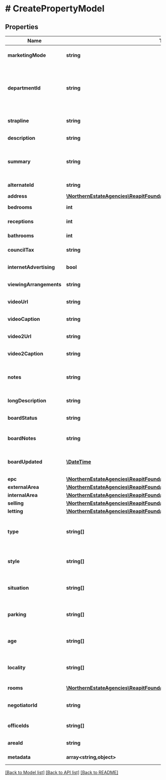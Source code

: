 # # CreatePropertyModel

## Properties

Name | Type | Description | Notes
------------ | ------------- | ------------- | -------------
**marketingMode** | **string** | The marketing mode of the property (selling/letting/sellingAndLetting) |
**departmentId** | **string** | The unique identifier of the department the property is associated with. The property will only match to applicants with the same values set. See the [Platform Glossary](https://foundations-documentation.reapit.cloud/platform-glossary#department) for more information about departments |
**strapline** | **string** | The strapline description containing a short summary about the property | [optional]
**description** | **string** | The brief description of the property | [optional]
**summary** | **string** | The summary of accommodation, typically short phrases or bullet points describing the key features of the property | [optional]
**alternateId** | **string** | An optional alternative identifier specified for this property | [optional]
**address** | [**\NorthernEstateAgencies\ReapitFoundationsClient\Model\PropertiesAddress**](PropertiesAddress.md) |  |
**bedrooms** | **int** | The total number of bedrooms in the property | [optional]
**receptions** | **int** | The total number of reception rooms in the property | [optional]
**bathrooms** | **int** | The total number of bathrooms in the property | [optional]
**councilTax** | **string** | The council tax banding of the property (A/B/C/D/E/F/G/H) | [optional]
**internetAdvertising** | **bool** | A flag denoting whether or not this property can be advertised on the internet | [optional]
**viewingArrangements** | **string** | The arrangements regarding viewing the property | [optional]
**videoUrl** | **string** | The url of a video associated with this property, such as a virtual tour | [optional]
**videoCaption** | **string** | The caption for the video url associated with this property | [optional]
**video2Url** | **string** | The url of a second video associated with this property, such as a virtual tour | [optional]
**video2Caption** | **string** | The caption for the second video url associated with this property | [optional]
**notes** | **string** | Any general notes regarding the property. These are not usually exposed to end users and may contain sensitive information about a sale | [optional]
**longDescription** | **string** | The long description of the property | [optional]
**boardStatus** | **string** | The status of the advertising board sited outside or near to the property | [optional]
**boardNotes** | **string** | Any notes relevant to the advertising board sited outside or near to the property | [optional]
**boardUpdated** | [**\DateTime**](\DateTime.md) | The date the advertising board was last updated (or should be updated when the date is in the future) | [optional]
**epc** | [**\NorthernEstateAgencies\ReapitFoundationsClient\Model\PropertiesEpc**](PropertiesEpc.md) |  | [optional]
**externalArea** | [**\NorthernEstateAgencies\ReapitFoundationsClient\Model\PropertiesExternalArea**](PropertiesExternalArea.md) |  | [optional]
**internalArea** | [**\NorthernEstateAgencies\ReapitFoundationsClient\Model\PropertiesInternalArea**](PropertiesInternalArea.md) |  | [optional]
**selling** | [**\NorthernEstateAgencies\ReapitFoundationsClient\Model\PropertiesSelling**](PropertiesSelling.md) |  | [optional]
**letting** | [**\NorthernEstateAgencies\ReapitFoundationsClient\Model\PropertiesLetting**](PropertiesLetting.md) |  | [optional]
**type** | **string[]** | The attributes describing the overall type of the property (eg house, bungalow, land), as defined by the property&#39;s [department](https://foundations-documentation.reapit.cloud/platform-glossary#department) | [optional]
**style** | **string[]** | The attributes describing the style of property (eg detached, semiDetached), defined by the property&#39;s [department](https://foundations-documentation.reapit.cloud/platform-glossary#department) | [optional]
**situation** | **string[]** | The attributes describing other aspects of the property - such as outside space - as defined by the property&#39;s [department](https://foundations-documentation.reapit.cloud/platform-glossary#department) | [optional]
**parking** | **string[]** | The attributes describing the parking available at the property (eg garage), as defined by the property&#39;s [department](https://foundations-documentation.reapit.cloud/platform-glossary#department) | [optional]
**age** | **string[]** | The attributes describing the age of the property (eg new, period), as defined by the property&#39;s [department](https://foundations-documentation.reapit.cloud/platform-glossary#department) | [optional]
**locality** | **string[]** | The attributes describing the general location of the property (eg rural, townCity), as defined by the property&#39;s [department](https://foundations-documentation.reapit.cloud/platform-glossary#department) | [optional]
**rooms** | [**\NorthernEstateAgencies\ReapitFoundationsClient\Model\PropertiesRooms[]**](PropertiesRooms.md) | Details of each room in the property | [optional]
**negotiatorId** | **string** | The unique identifier of the negotiator managing the property |
**officeIds** | **string[]** | A collection of unique identifiers of offices attached to the property |
**areaId** | **string** | The unique identifier of the area that the property resides in | [optional]
**metadata** | **array<string,object>** | App specific metadata to set against the property | [optional]

[[Back to Model list]](../../README.md#models) [[Back to API list]](../../README.md#endpoints) [[Back to README]](../../README.md)
